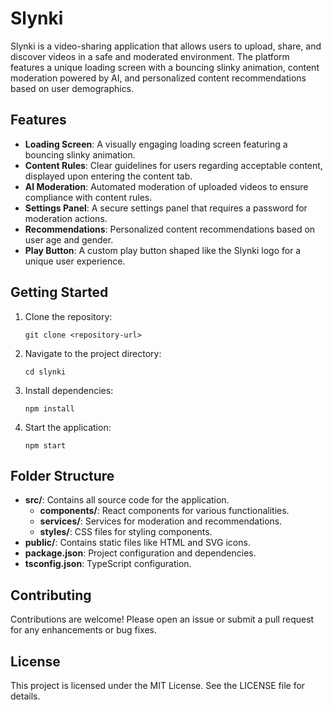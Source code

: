 # Slynki

Slynki is a video-sharing application that allows users to upload, share, and discover videos in a safe and moderated environment. The platform features a unique loading screen with a bouncing slinky animation, content moderation powered by AI, and personalized content recommendations based on user demographics.

## Features

- **Loading Screen**: A visually engaging loading screen featuring a bouncing slinky animation.
- **Content Rules**: Clear guidelines for users regarding acceptable content, displayed upon entering the content tab.
- **AI Moderation**: Automated moderation of uploaded videos to ensure compliance with content rules.
- **Settings Panel**: A secure settings panel that requires a password for moderation actions.
- **Recommendations**: Personalized content recommendations based on user age and gender.
- **Play Button**: A custom play button shaped like the Slynki logo for a unique user experience.

## Getting Started

1. Clone the repository:
   ```
   git clone <repository-url>
   ```

2. Navigate to the project directory:
   ```
   cd slynki
   ```

3. Install dependencies:
   ```
   npm install
   ```

4. Start the application:
   ```
   npm start
   ```

## Folder Structure

- **src/**: Contains all source code for the application.
  - **components/**: React components for various functionalities.
  - **services/**: Services for moderation and recommendations.
  - **styles/**: CSS files for styling components.
- **public/**: Contains static files like HTML and SVG icons.
- **package.json**: Project configuration and dependencies.
- **tsconfig.json**: TypeScript configuration.

## Contributing

Contributions are welcome! Please open an issue or submit a pull request for any enhancements or bug fixes.

## License

This project is licensed under the MIT License. See the LICENSE file for details.